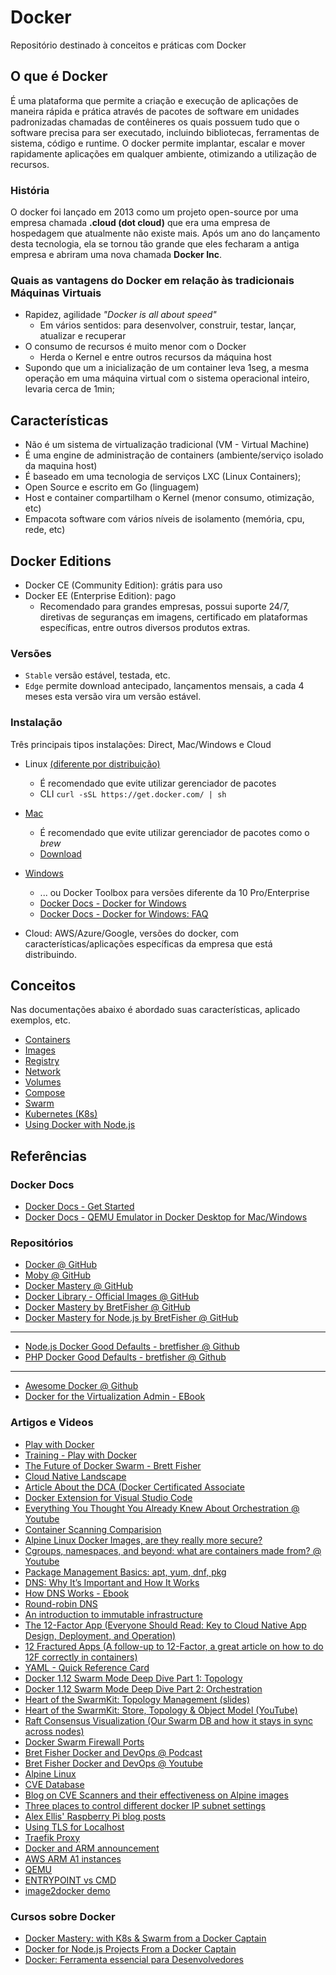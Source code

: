 # Docker

Repositório destinado à conceitos e práticas com Docker

## O que é Docker

É uma plataforma que permite a criação e execução de aplicações de maneira rápida e prática através de pacotes de software em unidades padronizadas chamadas de contêineres os quais possuem tudo que o software precisa para ser executado, incluindo bibliotecas, ferramentas de sistema, código e runtime. O docker permite implantar, escalar e mover rapidamente aplicações em qualquer ambiente, otimizando a utilização de recursos.

### História

O docker foi lançado em 2013 como um projeto open-source por uma empresa chamada **.cloud (dot cloud)** que era uma empresa de hospedagem que atualmente não existe mais. Após um ano do lançamento desta tecnologia, ela se tornou tão grande que eles fecharam a antiga empresa e abriram uma nova chamada **Docker Inc**.

### Quais as vantagens do Docker em relação às tradicionais Máquinas Virtuais

- Rapidez, agilidade _"Docker is all about speed"_
  - Em vários sentidos: para desenvolver, construir, testar, lançar, atualizar e recuperar
- O consumo de recursos é muito menor com o Docker
  - Herda o Kernel e entre outros recursos da máquina host
- Supondo que um a inicialização de um container leva 1seg, a mesma operação em uma máquina virtual com o sistema operacional inteiro, levaria cerca de 1min;

## Características

- Não é um sistema de virtualização tradicional (VM - Virtual Machine)
- É uma engine de administração de containers (ambiente/serviço isolado da maquina host)
- É baseado em uma tecnologia de serviços LXC (Linux Containers);
- Open Source e escrito em Go (linguagem)
- Host e container compartilham o Kernel (menor consumo, otimização, etc)
- Empacota software com vários níveis de isolamento (memória, cpu, rede, etc)

## Docker Editions

- Docker CE (Community Edition): grátis para uso
- Docker EE (Enterprise Edition): pago
  - Recomendado para grandes empresas, possui suporte 24/7, diretivas de seguranças em imagens, certificado em plataformas específicas, entre outros diversos produtos extras.

### Versões

- `Stable` versão estável, testada, etc.
- `Edge` permite download antecipado, lançamentos mensais, a cada 4 meses esta versão vira um versão estável.

### Instalação

Três principais tipos instalações: Direct, Mac/Windows e Cloud

- Linux [(diferente por distribuição)](https://store.docker.com/)
  - É recomendado que evite utilizar gerenciador de pacotes
  - CLI `curl -sSL https://get.docker.com/ | sh`

- [Mac](https://docs.docker.com/docker-for-mac/)
  - É recomendado que evite utilizar gerenciador de pacotes como o _brew_
  - [Download](https://hub.docker.com/editions/community/docker-ce-desktop-mac)

- [Windows](https://hub.docker.com/editions/community/docker-ce-desktop-windows)
  - ... ou Docker Toolbox para versões diferente da 10 Pro/Enterprise
  - [Docker Docs - Docker for Windows](https://docs.docker.com/docker-for-windows/)
  - [Docker Docs - Docker for Windows: FAQ](https://docs.docker.com/docker-for-windows/faqs/)

- Cloud: AWS/Azure/Google, versões do docker, com características/aplicações específicas da empresa que está distribuindo.

## Conceitos

Nas documentações abaixo é abordado suas características, aplicado exemplos, etc.

- [Containers](containers.md)
- [Images](images.md)
- [Registry](registry.md)
- [Network](network.md)
- [Volumes](volumes.md)
- [Compose](compose.md)
- [Swarm](swarm.md)
- [Kubernetes (K8s)](kubernetes.md)
- [Using Docker with Node.js](nodejs.md)

## Referências

### Docker Docs

- [Docker Docs - Get Started](https://docs.docker.com/get-started/)
- [Docker Docs - QEMU Emulator in Docker Desktop for Mac/Windows](https://docs.docker.com/docker-for-mac/multi-arch/)

### Repositórios

- [Docker @ GitHub](https://github.com/docker)
- [Moby @ GitHub](https://github.com/moby/moby)
- [Docker Mastery @ GitHub](https://github.com/bretfisher/udemy-docker-mastery)
- [Docker Library - Official Images @ GitHub](https://github.com/docker-library/official-images/tree/master/library)
- [Docker Mastery by BretFisher @ GitHub](https://github.com/bretfisher/udemy-docker-mastery)
- [Docker Mastery for Node.js by BretFisher @ GitHub](https://github.com/bretfisher/docker-mastery-for-nodejs)

___

- [Node.js Docker Good Defaults - bretfisher @ Github](https://github.com/bretfisher/node-docker-good-defaults)
- [PHP Docker Good Defaults - bretfisher @ Github](https://github.com/bretfisher/php-docker-good-defaults)

___

- [Awesome Docker @ Github](https://github.com/veggiemonk/awesome-docker)
- [Docker for the Virtualization Admin - EBook](https://github.com/mikegcoleman/docker101/blob/master/Docker_eBook_Jan_2017.pdf)

### Artigos e Videos

- [Play with Docker](https://labs.play-with-docker.com/)
- [Training - Play with Docker](http://training.play-with-docker.com/)
- [The Future of Docker Swarm - Brett Fisher](https://www.bretfisher.com/the-future-of-docker-swarm/)
- [Cloud Native Landscape](https://landscape.cncf.io/)
- [Article About the DCA (Docker Certificated Associate](https://www.bretfisher.com/docker-certified-associate/)
- [Docker Extension for Visual Studio Code](https://marketplace.visualstudio.com/items?itemName=PeterJausovec.vscode-docker)
- [Everything You Thought You Already Knew About Orchestration @ Youtube](https://www.youtube.com/watch?v=Qsv-q8WbIZY)
- [Container Scanning Comparision](https://kubedex.com/follow-up-container-scanning-comparison/)
- [Alpine Linux Docker Images, are they really more secure?](https://www.youtube.com/watch?v=e2pAkcqYCG8)
- [Cgroups, namespaces, and beyond: what are containers made from? @ Youtube](https://www.youtube.com/watch?v=sK5i-N34im8)
- [Package Management Basics: apt, yum, dnf, pkg](https://www.digitalocean.com/community/tutorials/package-management-basics-apt-yum-dnf-pkg)
- [DNS: Why It’s Important and How It Works](https://dyn.com/blog/dns-why-its-important-how-it-works/)
- [How DNS Works - Ebook](https://howdns.works/)
- [Round-robin DNS](https://en.wikipedia.org/wiki/Round-robin_DNS)
- [An introduction to immutable infrastructure](https://www.oreilly.com/ideas/an-introduction-to-immutable-infrastructure)
- [The 12-Factor App (Everyone Should Read: Key to Cloud Native App Design, Deployment, and Operation)](https://12factor.net/)
- [12 Fractured Apps (A follow-up to 12-Factor, a great article on how to do 12F correctly in containers)](https://medium.com/@kelseyhightower/12-fractured-apps-1080c73d481c#.cjvkgw4b3)
- [YAML - Quick Reference Card](https://yaml.org/refcard.html)
- [Docker 1.12 Swarm Mode Deep Dive Part 1: Topology](https://www.youtube.com/watch?v=dooPhkXT9yI)
- [Docker 1.12 Swarm Mode Deep Dive Part 2: Orchestration](https://www.youtube.com/watch?v=_F6PSP-qhdA)
- [Heart of the SwarmKit: Topology Management (slides)](https://speakerdeck.com/aluzzardi/heart-of-the-swarmkit-topology-management)
- [Heart of the SwarmKit: Store, Topology & Object Model (YouTube)](https://www.youtube.com/watch?v=EmePhjGnCXY)
- [Raft Consensus Visualization (Our Swarm DB and how it stays in sync across nodes)](http://thesecretlivesofdata.com/raft/)
- [Docker Swarm Firewall Ports](https://www.bretfisher.com/docker-swarm-firewall-ports/)
- [Bret Fisher Docker and DevOps @ Podcast](https://www.bretfisher.com/podcast/)
- [Bret Fisher Docker and DevOps @ Youtube](https://www.youtube.com/channel/UC0NErq0RhP51iXx64ZmyVfg)
- [Alpine Linux](https://alpinelinux.org/)
- [CVE Database](https://cve.mitre.org/)
- [Blog on CVE Scanners and their effectiveness on Alpine images](https://kubedex.com/follow-up-container-scanning-comparison/)
- [Three places to control different docker IP subnet settings](https://serverfault.com/questions/916941/configuring-docker-to-not-use-the-172-17-0-0-range/942176#942176)
- [Alex Ellis' Raspberry Pi blog posts](https://blog.alexellis.io/tag/raspberry-pi/)
- [Using TLS for Localhost](https://letsencrypt.orgcertificates-for-localhost/)
- [Traefik Proxy](https://traefik.io/)
- [Docker and ARM announcement](https://www.theregister.co.uk/2019/04/24/docker_arm_collaberation/)
- [AWS ARM A1 instances](https://aws.amazon.com/pt/blogs/aws/new-ec2-instances-a1-powered-by-arm-based-aws-graviton-processors/)
- [QEMU](https://www.qemu.org/)
- [ENTRYPOINT vs CMD](http://www.johnzaccone.io/entrypoint-vs-cmd-back-to-basics/)
- [image2docker demo](https://www.youtube.com/watch?v=YVfiK72Il5A)

### Cursos sobre Docker

- [Docker Mastery: with K8s & Swarm from a Docker Captain](https://www.udemy.com/docker-mastery)
- [Docker for Node.js Projects From a Docker Captain](https://www.udemy.com/docker-mastery-for-nodejs)
- [Docker: Ferramenta essencial para Desenvolvedores](https://www.udemy.com/curso-docker/)
